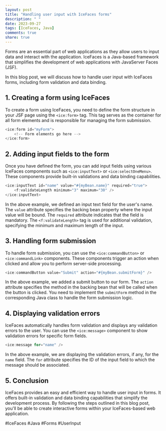```yaml
---
layout: post
title: "Handling user input with IceFaces forms"
description: " "
date: 2023-09-27
tags: [IceFaces, Java]
comments: true
share: true
---
```


Forms are an essential part of web applications as they allow users to input data and interact with the application. IceFaces is a Java-based framework that simplifies the development of web applications with JavaServer Faces (JSF).

In this blog post, we will discuss how to handle user input with IceFaces forms, including form validation and data binding.

## 1. Creating a form using IceFaces

To create a form using IceFaces, you need to define the form structure in your JSF page using the `<ice:form>` tag. This tag serves as the container for all form elements and is responsible for managing the form submission.

```java
<ice:form id="myForm">
    <!-- Form elements go here -->
</ice:form>
```

## 2. Adding input fields to the form

Once you have defined the form, you can add input fields using various IceFaces components such as `<ice:inputText>` or `<ice:selectOneMenu>`. These components provide built-in validations and data binding capabilities.

```java
<ice:inputText id="name" value="#{myBean.name}" required="true">
    <f:validateLength minimum="3" maximum="30" />
</ice:inputText>
```

In the above example, we defined an input text field for the user's name. The `value` attribute specifies the backing bean property where the input value will be bound. The `required` attribute indicates that the field is mandatory. The `<f:validateLength>` tag is used for additional validation, specifying the minimum and maximum length of the input.

## 3. Handling form submission

To handle form submission, you can use the `<ice:commandButton>` or `<ice:commandLink>` components. These components trigger an action when clicked and allow you to perform server-side processing.

```java
<ice:commandButton value="Submit" action="#{myBean.submitForm}" />
```

In the above example, we added a submit button to our form. The `action` attribute specifies the method in the backing bean that will be called when the button is clicked. You need to implement the `submitForm` method in the corresponding Java class to handle the form submission logic.

## 4. Displaying validation errors

IceFaces automatically handles form validation and displays any validation errors to the user. You can use the `<ice:message>` component to show validation errors for specific form fields.

```java
<ice:message for="name" />
```

In the above example, we are displaying the validation errors, if any, for the `name` field. The `for` attribute specifies the ID of the input field to which the message should be associated.

## 5. Conclusion

IceFaces provides an easy and efficient way to handle user input in forms. It offers built-in validation and data binding capabilities that simplify the development process. By following the steps outlined in this blog post, you'll be able to create interactive forms within your IceFaces-based web application.

#IceFaces #Java #Forms #UserInput